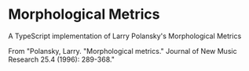 # Morphological Metrics
A TypeScript implementation of Larry Polansky's Morphological Metrics

From "Polansky, Larry. "Morphological metrics." Journal of New Music Research 25.4 (1996): 289-368."
